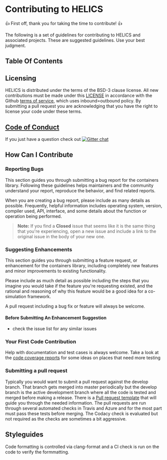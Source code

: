 # Contributing to HELICS

:+1: First off, thank you for taking the time to contribute! :+1:

The following is a set of guidelines for contributing to HELICS and associated projects. These are suggested guidelines. Use your best judgment.

## Table Of Contents

## Licensing
HELICS is distributed under the terms of the BSD-3 clause license. All new
contributions must be made under this [LICENSE](LICENSE) in accordance with the Github [terms of service](https://help.github.com/en/articles/github-terms-of-service#6-contributions-under-repository-license), which uses inbound=outbound policy.  By submitting a pull request you are acknowledging that you have the right to license your code under these terms.

## [Code of Conduct](.github/CODE_OF_CONDUCT.md)

If you just have a question check out [![Gitter chat](https://badges.gitter.im/GMLC-TDC/HELICS-src.png)](https://gitter.im/GMLC-TDC/HELICS-src)

## How Can I Contribute

### Reporting Bugs

This section guides you through submitting a bug report for the containers library. Following these guidelines helps maintainers and the community understand your report, reproduce the behavior, and find related reports.

When you are creating a bug report, please include as many details as possible.  Frequently, helpful information includes operating system, version, compiler used, API, interface, and some details about the function or operation being performed.

> **Note:** If you find a **Closed** issue that seems like it is the same thing that you're experiencing, open a new issue and include a link to the original issue in the body of your new one.

### Suggesting Enhancements

This section guides you through submitting a feature request, or enhancement for the containers library, including completely new features and minor improvements to existing functionality.

 Please include as much detail as possible including the steps that you imagine you would take if the feature you're requesting existed, and the rational and reasoning of why this feature would be a good idea for a co-simulation framework.

 A pull request including a bug fix or feature will always be welcome.

#### Before Submitting An Enhancement Suggestion

  * check the issue list for any similar issues

### Your First Code Contribution

Help with documentation and test cases is always welcome.  Take a look at the [code coverage reports](https://codecov.io/gh/GMLC-TDC/containers) for some ideas on places that need more testing

### Submitting a pull request
Typically you would want to submit a pull request against the develop branch.  That branch gets merged into master periodically but the develop branch is the active development branch where all the code is tested and merged before making a release.  There is a [Pull request template](.github/PULL_REQUEST_TEMPLATE.md) that will guide you through the needed information.  The pull requests are run through several automated checks in Travis and Azure and for the most part must pass these tests before merging.  The Codacy check is evaluated but not required as the checks are sometimes a bit aggressive.

## Styleguides
Code formatting is controlled via clang-format and a CI check is run on the code to verify the formmatting.
